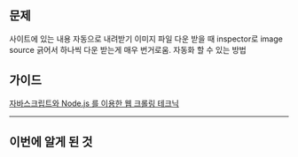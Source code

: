 ## 문제
사이트에 있는 내용 자동으로 내려받기
이미지 파일 다운 받을 때 inspector로 image source 긁어서 하나씩 다운 받는게 매우 번거로움. 자동화 할 수 있는 방법

## 가이드
[자바스크립트와 Node.js 를 이용한 웹 크롤링 테크닉](http://www.aladin.co.kr/shop/wproduct.aspx?ItemId=99209938)

---

## 이번에 알게 된 것

